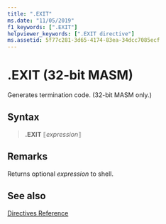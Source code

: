 ```yaml
---
title: ".EXIT"
ms.date: "11/05/2019"
f1_keywords: [".EXIT"]
helpviewer_keywords: [".EXIT directive"]
ms.assetid: 5f77c281-3d65-4174-83ea-34dcc7085ecf
---
```

# .EXIT (32-bit MASM)

Generates termination code. (32-bit MASM only.)

## Syntax

> **.EXIT** ⟦*expression*⟧

## Remarks

Returns optional *expression* to shell.

## See also

[Directives Reference](../../assembler/masm/directives-reference.md)<br/>